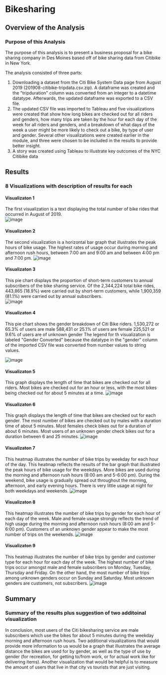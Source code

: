 # Bikesharing

## Overview of the Analysis 
### Purpose of this Analysis 

The purpose of this analysis is to present a business proposal for a bike sharing company in Des Moines based off of bike sharing data from Citibike in New York. 

The analysis consisted of three parts:
1. Downloading a dataset from the Citi Bike System Data page from August 2019 (201908-citibike-tripdata.csv.zip). A dataframe was created and the "tripduration" column was converted from an integer to a datetime datatype. Afterwards, the updated dataframe was exported to a CSV file.
2. The updated CSV file was imported to Tableau and five visualizations were created that show how long bikes are checked out for all riders and genders, how many trips are taken by the hour for each day of the week for all riders and genders, and a breakdown of what days of the week a user might be more likely to check out a bike, by type of user and gender. Several other visualizations were created earlier in the module, and three were chosen to be included in the results to provide better insight.
3. A story was created using Tableau to illustrate key outcomes of the NYC Citibike data   

## Results
### 8 Visualizations with description of results for each

#### Visualizaton 1
The first visualization is a text displaying the total number of bike rides that occurred in August of 2019.  
![image](https://user-images.githubusercontent.com/84869167/137415148-7ff9468a-48d5-4ccd-afb2-5aaf9f76ea2f.png)

#### Visualizaton 2
The second visualization is a horizontal bar graph that illustrates the peak hours of bike usage. The highest rates of usage occur during morning and afternoon rush hours, between 7:00 am and 9:00 am and between 4:00 pm and 7:00 pm. 
![image](https://user-images.githubusercontent.com/84869167/137415280-8accd1f2-ab3d-4e2b-826c-a0d2bdedd9a4.png)

#### Visualizaton 3
This pie chart displays the proportion of short-term customers to annual subscribers of the bike sharing service.
Of the 2,344,224 total bike rides, 443,865 (18.9%) were carried out by short-term customers, while 1,900,359 (81.1%) were carried out by annual subscribers.  
![image](https://user-images.githubusercontent.com/84869167/137416552-404e7cf0-8255-4da9-98ef-fb37da3863ae.png)

#### Visualizaton 4
This pie chart shows the gender breakdown of Citi Bike riders. 
1,530,272 or 65.3% of users are male
588,431 or 25.1% of users are female
225,521 or 9.6% of users are of unknown gender
The legend for th visualization is labeled "Gender Converted" because the datatype in the "gender" column of the imported CSV file was converted from number values to string values. 

![image](https://user-images.githubusercontent.com/84869167/137417209-ff87088c-d0ae-4bab-8abe-2d97e09392d2.png)

#### Visualizaton 5
This graph displays the length of time that bikes are checked out for all riders. Most bikes are checked out for an hour or less, with the most bikes being checked out for about 5 minutes at a time. 
![image](https://user-images.githubusercontent.com/84869167/137417398-419eaa54-b072-4a74-82b6-803a2ca08b77.png)

#### Visualizaton 6
This graph displays the length of time that bikes are checked out for each gender.
The most number of bikes are checked out by males with a duration time of about 5 minutes. 
Most females check bikes out for a duration of about 6 minutes. 
Most users of an unknown gender check bikes out for a duration between 6 and 25 minutes. 
![image](https://user-images.githubusercontent.com/84869167/137417930-5237fbda-3d67-43e2-9795-1036061dde2e.png)

#### Visualizaton 7
This heatmap illustrates the number of bike trips by weekday for each hour of the day.
This heatmap reflects the results of the bar graph that illustrated the peak hours of bike usage for the weekdays. 
More bikes are used during the morning and afternoon rush hours (8:00 am and 5-6:00 pm).
During the weekend, bike usage is gradually spread out throughout the morning, afternoon, and early evening hours. 
There is very little usage at night for both weekdays and weekends. 
![image](https://user-images.githubusercontent.com/84869167/137418923-844c3d2f-0102-4910-b13a-eb46063834a7.png)

#### Visualizaton 8
This heatmap illustrates the number of bike trips by gender for each hour of each day of the week.
Male and female usage strongly reflects the trend of high usage during the morning and afternoon rush hours (8:00 am and 5-6:00 pm). Customers of an unknown gender appear to make the most number of trips on the weekends. 
![image](https://user-images.githubusercontent.com/84869167/137419329-67c1dc3c-0f5c-41d4-8a0f-6ccdc39b7765.png)

#### Visualizaton 9
This heatmap illustrates the number of bike trips by gender and customer type for each hour for each day of the week.
The highest number of bike trips occur amongst male and female subscribers on Monday, Tuesday, Thursday and Friday.
On the other hand, the most number of bike trips among unknown genders occur on Sunday and Saturday. Most unknown genders are customers, not subscribers. 
![image](https://user-images.githubusercontent.com/84869167/137419476-994ec3cf-487d-4933-a066-50705de3db21.png)


## Summary
### Summary of the results plus suggestion of two additoinal visualization
In conclusion, most users of the Citi bikesharing service are male subscribers which use the bikes for about 5 minutes during the weekday morning and afternoon rush hours. 
Two additional visualizations that would provide more information to us would be a graph that illustrates the average distance the bikes are used for by gender, as well as the type of use by gender (for recreation, for getting to/from work, or for actual work like for delivering items). Another visualization that would be helpful is to measure the amount of users that live in that city vs tourists that are just visiting. 
